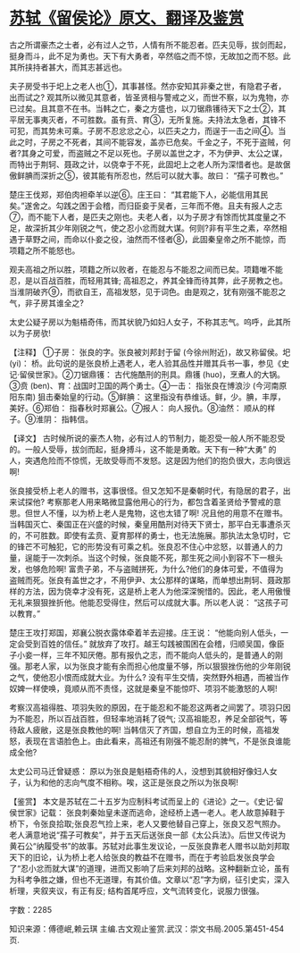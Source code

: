 # [苏轼《留侯论》原文、翻译及鉴赏](https://www.vrrw.net/wx/14172.html)

古之所谓豪杰之士者，必有过人之节，人情有所不能忍者。匹夫见辱，拔剑而起，挺身而斗，此不足为勇也。天下有大勇者，卒然临之而不惊，无故加之而不怒。此其所挟持者甚大，而其志甚远也。

夫子房受书于圯上之老人也①，其事甚怪。然亦安知其非秦之世，有隐君子者，出而试之? 观其所以微见其意者，皆圣贤相与警戒之义，而世不察，以为鬼物，亦已过矣。且其意不在书。当韩之亡，秦之方盛也，以刀锯鼎镬待天下之士②，其平居无事夷灭者，不可胜数。虽有贲、育③，无所复施。夫持法太急者，其锋不可犯，而其势未可乘。子房不忍忿忿之心，以匹夫之力，而逞于一击之间④。当此之时，子房之不死者，其间不能容发，盖亦已危矣。千金之子，不死于盗贼，何者?其身之可爱，而盗贼之不足以死也。子房以盖世之才，不为伊尹、太公之谋，而特出于荆轲、聂政之计，以侥幸于不死，此固圯上之老人所为深惜者也。是故倨傲鲜腆而深折之⑤，彼其能有所忍也，然后可以就大事。故曰： “孺子可教也。”

楚庄王伐郑，郑伯肉袒牵羊以逆⑥。庄王曰： “其君能下人，必能信用其民矣。”遂舍之。勾践之困于会稽，而归臣妾于吴者，三年而不倦。且夫有报人之志⑦，而不能下人者，是匹夫之刚也。夫老人者，以为子房才有馀而忧其度量之不足，故深折其少年刚锐之气，使之忍小忿而就大谋。何则?非有平生之素，卒然相遇于草野之间，而命以仆妾之役，油然而不怪者⑧，此固秦皇帝之所不能惊，而项籍之所不能怒也。

观夫高祖之所以胜，项籍之所以败者，在能忍与不能忍之间而已矣。项籍唯不能忍，是以百战百胜，而轻用其锋; 高祖忍之，养其全锋而待其弊，此子房教之也。当淮阴破齐⑨，而欲自王，高祖发怒，见于词色。由是观之，犹有刚强不能忍之气，非子房其谁全之?

太史公疑子房以为魁梧奇伟，而其状貌乃如妇人女子，不称其志气。呜呼，此其所以为子房欤!



【注释】 ①子房： 张良的字。张良被刘邦封于留 (今徐州附近)，故又称留侯。圯(yi)： 桥。此句说的是张良桥上遇老人，老人验其品性并赠其兵书一事，参见《史记·留侯世家》。②刀锯鼎镬： 古代施酷刑的刑具。鼎镬 (huo)，烹煮人的大锅。③贲 (ben)、育：战国时卫国的两个勇士。④一击： 指张良在博浪沙 (今河南原阳东南) 狙击秦始皇的行动。⑤鲜腆： 这里指没有恭维话。鲜，少。腆，丰厚，美好。⑥郑伯： 指春秋时郑襄公。⑦报人： 向人报仇。⑧油然： 顺从的样子。⑨淮阴： 指韩信。

【译文】 古时候所说的豪杰人物，必有过人的节制力，能忍受一般人所不能忍受的。一般人受辱，拔剑而起，挺身搏斗，这不能是勇敢。天下有一种“大勇” 的人，突遇危险而不惊慌，无故受辱而不发怒。这是因为他们的抱负很大，志向很远啊!

张良接受桥上老人的赠书，这事很怪。但又怎知不是秦朝时代，有隐居的君子，出来试探他? 考察那老人用来略微显露他用心的行为，都包含着圣贤给予警戒的意思。但世人不懂，以为桥上老人是鬼物，这也太错了啊! 况且他的用意不在赠书。当韩国灭亡、秦国正在兴盛的时候，秦皇用酷刑对待天下贤士，那平白无事遭杀灭的，不可胜数。即使有孟贲、夏育那样的勇士，也无法施展。那执法太急切时，它的锋芒不可触犯，它的形势没有可乘之机。张良忍不住心中忿怒，以普通人的力量，逞能于一次刺杀。当这个时候，张良能不死，那生死之间小到容不下一根头发，也够危险啊! 富贵子弟，不与盗贼拼死，为什么?他们的身体可爱，不值得为盗贼而死。张良有盖世之才，不用伊尹、太公那样的谋略，而单想出荆轲、聂政那样的方法，因为侥幸才没有死，这是桥上老人为他深深惋惜的。因此，老人用傲慢无礼来狠狠挫折他。他能忍受得住，然后可以成就大事。所以老人说： “这孩子可以教育。”

楚庄王攻打郑国，郑襄公脱衣露体牵着羊去迎接。庄王说： “他能向别人低头，一定会受到百姓的信任。” 就放弃了攻打。越王勾践被围困在会稽，归顺吴国，像臣子小妾一样，三年不知厌倦。那有报仇之志，而不能向人低头的，是普通人的刚强。那老人家，以为张良才能有余而担心他度量不够，所以狠狠挫伤他的少年刚锐之气，使他忍小恨而成就大业。为什么? 没有平生交情，突然野外相遇，而被当作奴婢一样使唤，竟顺从而不责怪，这就是秦皇不能惊吓、项羽不能激怒的人啊!

考察汉高祖得胜、项羽失败的原因，在于能忍和不能忍这两者之间罢了。项羽只因为不能忍，所以百战百胜，但轻率地消耗了锐气; 汉高祖能忍，养足全部锐气，等待敌人疲敝，这是张良教他的啊! 当韩信灭了齐国，想自立为王的时候，高祖发怒，表现在言语脸色上。由此看来，高祖还有刚强不能忍耐的脾气，不是张良谁能成全他?

太史公司马迁曾疑惑： 原以为张良是魁梧奇伟的人，没想到其貌相好像妇人女子，认为和他的志向气度不相称。唉，这正是张良之所以为张良啊!

【鉴赏】 本文是苏轼在二十五岁为应制科考试而呈上的《进论》之一。《史记·留侯世家》记载： 张良刺秦始皇未遂而逃命，途经桥上遇一老人。老人故意掉鞋于桥下，令张良拾取;张良忍气捡上来，老人又要他替自己穿上，张良又忍气照办。老人满意地说“孺子可教矣”，并于五天后送张良一部《太公兵法》。后世又传说为黄石公“纳履受书”的故事。苏轼对此事生发议论，一反张良靠老人赠书以助刘邦取天下的旧论，认为桥上老人给张良的教益不在赠书，而在于考验启发张良学会了“忍小忿而就大谋”的道理，进而又影响了后来刘邦的战略。这种翻新立论，虽有为科考争胜之嫌，但也不无道理，有其价值。文章以“忍”字为纲，征引史实，深入析理，夹叙夹议，有正有反; 结构首尾呼应，文气流转变化，说服力很强。

字数：2285

知识来源：傅德岷,赖云琪 主编.古文观止鉴赏.武汉：崇文书局.2005.第451-454页.

